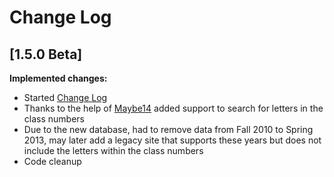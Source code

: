 # Change Log

## [1.5.0 Beta]


**Implemented changes:**

- Started [Change Log](https://github.com/ZotCurve/ZotCurve.github.io/blob/master/CHANGELOG.md)
- Thanks to the help of [Maybe14](https://github.com/Maybe14) added support to search for letters in the class numbers
- Due to the new database, had to remove data from Fall 2010 to Spring 2013, may later add a legacy site that supports these years but does not include the letters within the class numbers
- Code cleanup
